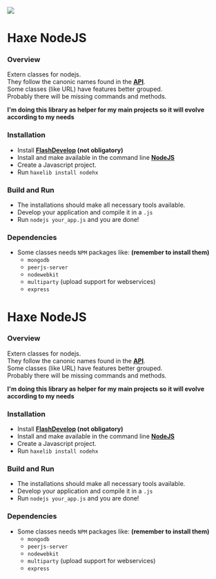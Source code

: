 ![](http://i.imgur.com/gsd2DdK.png)
# Haxe NodeJS

### Overview

Extern classes for nodejs.  
They follow the canonic names found in the **[API](http://nodejs.org/api/index.html)**.  
Some classes (like URL) have features better grouped.  
Probably there will be missing commands and methods.  

 **I'm doing this library as helper for my main projects so it will evolve according to my needs**

### Installation

* Install **[FlashDevelop](http://www.flashdevelop.org/community/viewforum.php?f=11) (not obligatory)**
* Install and make available in the command line **[NodeJS](http://nodejs.org/)**
* Create a Javascript project.
* Run `haxelib install nodehx`

### Build and Run

* The installations should make all necessary tools available.
* Develop your application and compile it in a `.js`
* Run `nodejs your_app.js` and you are done!
 
### Dependencies

* Some classes needs `NPM` packages like: **(remember to install them)**
    * `mongodb`
    * `peerjs-server`
    * `nodewebkit`
    * `multiparty` (upload support for webservices)
    * `express`
# Haxe NodeJS

### Overview

Extern classes for nodejs.  
They follow the canonic names found in the **[API](http://nodejs.org/api/index.html)**.  
Some classes (like URL) have features better grouped.  
Probably there will be missing commands and methods.  

 **I'm doing this library as helper for my main projects so it will evolve according to my needs**

### Installation

* Install **[FlashDevelop](http://www.flashdevelop.org/community/viewforum.php?f=11) (not obligatory)**
* Install and make available in the command line **[NodeJS](http://nodejs.org/)**
* Create a Javascript project.
* Run `haxelib install nodehx`

### Build and Run

* The installations should make all necessary tools available.
* Develop your application and compile it in a `.js`
* Run `nodejs your_app.js` and you are done!
 
### Dependencies

* Some classes needs `NPM` packages like: **(remember to install them)**
    * `mongodb`
    * `peerjs-server`
    * `nodewebkit`
    * `multiparty` (upload support for webservices)
    * `express`
